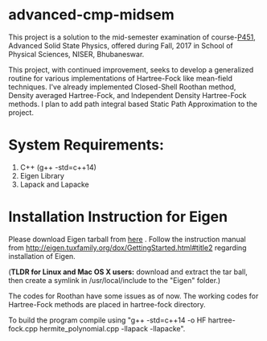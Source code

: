 # advanced-cmp-midsem

This project is a solution to the mid-semester examination of course-[P451](http://www.niser.ac.in/sps/course/p451-advanced-solid-state-physics ), Advanced Solid State Physics, offered during Fall, 2017 in School of Physical Sciences, NISER, Bhubaneswar.

This project, with continued improvement, seeks to develop a generalized routine for various implementations of Hartree-Fock like mean-field techniques. I've already implemented Closed-Shell Roothan method, Density averaged Hartree-Fock, and Independent Density Hartree-Fock methods. I plan to add path integral based Static Path Approximation to the project.

# System Requirements:
 1. C++ (g++ -std=c++14)
 2. Eigen Library
 3. Lapack and Lapacke


# Installation Instruction for Eigen
Please download Eigen tarball from [here](http://bitbucket.org/eigen/eigen/get/3.3.4.tar.bz2) . Follow the instruction manual from http://eigen.tuxfamily.org/dox/GettingStarted.html#title2 regarding installation of Eigen.

(**TLDR for Linux and Mac OS X users:** download and extract the tar ball, then create a symlink in /usr/local/include to the "Eigen" folder.)

The codes for Roothan have some issues as of now. The working codes for Hartree-Fock methods are placed in hartree-fock directory.

To build the program compile using "g++ -std=c++14 -o HF hartree-fock.cpp hermite_polynomial.cpp -llapack -llapacke".
